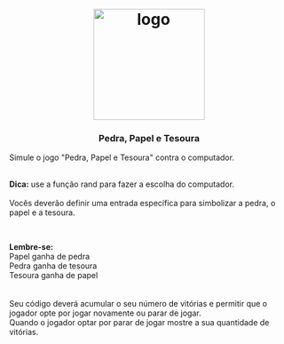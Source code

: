 
<h1 align="center">
<h1 align="center">
  <br>
  <img src="https://user-images.githubusercontent.com/93685200/204162238-6e8162cd-10d4-41ef-860b-177759cdf871.png" alt="logo" height="200">
</h1>

<h3 align="center"> Pedra, Papel e Tesoura </h3>
Simule o jogo "Pedra, Papel e Tesoura" contra o computador.<br />
  
<br />
  
**Dica:** use a função rand para fazer a escolha do computador. <br /> 
 <br />
Vocês deverão definir uma entrada específica para simbolizar a pedra, o papel e a tesoura. 

<br /> 
  
**Lembre-se:** <br />
Papel ganha de pedra <br />
Pedra ganha de tesoura <br />
Tesoura ganha de papel <br />
<br />
<br />
Seu código deverá acumular o seu número de vitórias e permitir que o jogador opte por jogar novamente ou parar de jogar.<br />
Quando o jogador optar por parar de jogar mostre a sua quantidade de vitórias.
